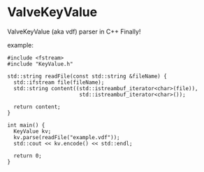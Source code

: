 # ValveKeyValue
ValveKeyValue (aka vdf) parser in C++ Finally!

example:
```#include <iostream>
#include <fstream>
#include "KeyValue.h"

std::string readFile(const std::string &fileName) {
  std::ifstream file(fileName);
  std::string content((std::istreambuf_iterator<char>(file)),
                       std::istreambuf_iterator<char>());

  return content;
}

int main() {
  KeyValue kv;
  kv.parse(readFile("example.vdf"));
  std::cout << kv.encode() << std::endl;
  
  return 0;
}
